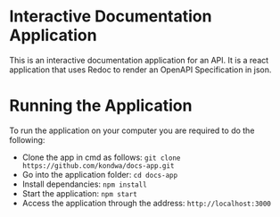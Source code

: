 #  Interactive Documentation Application

This is an interactive documentation application for an API. It is a react application that uses Redoc to render an OpenAPI Specification in json.

# Running the Application
To run the application on your computer you are required to do the following:
* Clone the app in cmd as follows: `git clone https://github.com/kondwa/docs-app.git`
* Go into the application folder: `cd docs-app`
* Install dependancies: `npm install`
* Start the application: `npm start`
* Access the application through the address: `http://localhost:3000`
